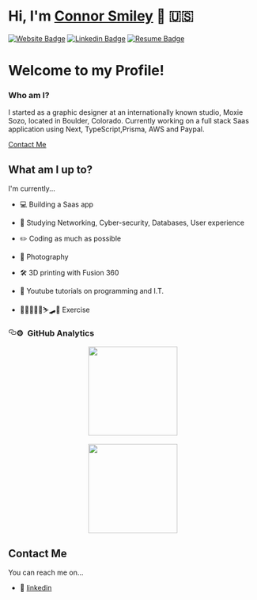 # Hi, I'm [Connor Smiley](https://www.connorsmiley.com/) 🍣  🇺🇸

[![Website Badge](https://img.shields.io/badge/-ConnorSmiley.com-6441a5?style=flat&logo=google-chrome&logoColor=white&link=https://www.connorsmiley.com/)](https://www.connorsmiley.com/)
[![Linkedin Badge](https://img.shields.io/badge/-ConnorSmiley-6441a5?style=flat&logo=Linkedin&logoColor=white&link=https://www.linkedin.com/in/connor-smiley/)](https://www.linkedin.com/in/connor-smiley/)
[![Resume Badge](https://img.shields.io/badge/-resume.pdf-6441a5?style=flat&logo=pinboard&logoColor=white&link=https://.com/r.pdf)](https://drive.google.com/file/d/1JHomq6cazof5_gWTOcNGlRN_7nEmRuvQ/view?usp=sharing)

# Welcome to my Profile!

### Who am I?

I started as a graphic designer at an internationally known studio, Moxie Sozo, located in Boulder, Colorado. Currently working on a full stack Saas application using Next, TypeScript,Prisma, AWS and Paypal.

[Contact Me](#contact-me)


## What am I up to?

I'm currently...

- 💻 Building a Saas app
 
- 📖 Studying Networking, Cyber-security, Databases, User experience
 
- ✏️ Coding as much as possible
 
- 📸 Photography
 
- 🛠️ 3D printing with Fusion 360
 
- 🎥 Youtube tutorials on programming and I.T.

- 💪🏼🏓🏂🏿⛷🛹🛴 Exercise


<h3 id="️--github-analytics" style="position:relative;"><a href="#%EF%B8%8F--github-analytics" aria-label="️  github analytics permalink" class="anchor before"><svg aria-hidden="true" focusable="false" height="16" version="1.1" viewBox="0 0 16 16" width="16"><path fill-rule="evenodd" d="M4 9h1v1H4c-1.5 0-3-1.69-3-3.5S2.55 3 4 3h4c1.45 0 3 1.69 3 3.5 0 1.41-.91 2.72-2 3.25V8.59c.58-.45 1-1.27 1-2.09C10 5.22 8.98 4 8 4H4c-.98 0-2 1.22-2 2.5S3 9 4 9zm9-3h-1v1h1c1 0 2 1.22 2 2.5S13.98 12 13 12H9c-.98 0-2-1.22-2-2.5 0-.83.42-1.64 1-2.09V6.25c-1.09.53-2 1.84-2 3.25C6 11.31 7.55 13 9 13h4c1.45 0 3-1.69 3-3.5S14.5 6 13 6z"></path></svg></a>⚙️ &nbsp;GitHub Analytics</h3>
<p align="center">
<a href="https://github.com/connorsmiley">
  <img height="180em" src="https://github-readme-stats-eight-theta.vercel.app/api?username=connorsmiley&amp;show_icons=true&amp;theme=vue-dark&amp;include_all_commits=true&amp;count_private=true"><br><br>
  <img height="180em" src="https://github-readme-stats-eight-theta.vercel.app/api/top-langs/?username=connorsmiley&amp;layout=compact&amp;exclude_lang=java+r&amp;theme=vue-dark">
</a>
</p>


## Contact Me

You can reach me on...

- 🔖 [linkedin](https://www.linkedin.com/in/connor-smiley/)

